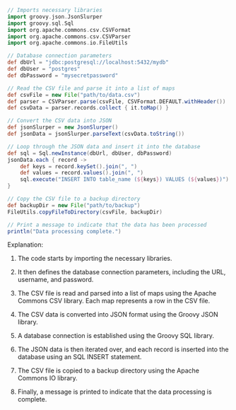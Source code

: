 ```groovy
// Imports necessary libraries
import groovy.json.JsonSlurper
import groovy.sql.Sql
import org.apache.commons.csv.CSVFormat
import org.apache.commons.csv.CSVParser
import org.apache.commons.io.FileUtils

// Database connection parameters
def dbUrl = "jdbc:postgresql://localhost:5432/mydb"
def dbUser = "postgres"
def dbPassword = "mysecretpassword"

// Read the CSV file and parse it into a list of maps
def csvFile = new File("path/to/data.csv")
def parser = CSVParser.parse(csvFile, CSVFormat.DEFAULT.withHeader())
def csvData = parser.records.collect { it.toMap() }

// Convert the CSV data into JSON
def jsonSlurper = new JsonSlurper()
def jsonData = jsonSlurper.parseText(csvData.toString())

// Loop through the JSON data and insert it into the database
def sql = Sql.newInstance(dbUrl, dbUser, dbPassword)
jsonData.each { record ->
    def keys = record.keySet().join(", ")
    def values = record.values().join(", ")
    sql.execute("INSERT INTO table_name (${keys}) VALUES (${values})")
}

// Copy the CSV file to a backup directory
def backupDir = new File("path/to/backup")
FileUtils.copyFileToDirectory(csvFile, backupDir)

// Print a message to indicate that the data has been processed
println("Data processing complete.")
```

Explanation:

1. The code starts by importing the necessary libraries.

2. It then defines the database connection parameters, including the URL, username, and password.

3. The CSV file is read and parsed into a list of maps using the Apache Commons CSV library. Each map represents a row in the CSV file.

4. The CSV data is converted into JSON format using the Groovy JSON library.

5. A database connection is established using the Groovy SQL library.

6. The JSON data is then iterated over, and each record is inserted into the database using an SQL INSERT statement.

7. The CSV file is copied to a backup directory using the Apache Commons IO library.

8. Finally, a message is printed to indicate that the data processing is complete.